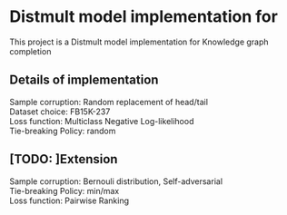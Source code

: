 # Distmult model implementation for 

This project is a Distmult model implementation for Knowledge graph completion

## Details of implementation
Sample corruption: Random replacement of head/tail \
Dataset choice: FB15K-237 \
Loss function: Multiclass Negative Log-likelihood \
Tie-breaking Policy: random

## [TODO: ]Extension
Sample corruption: Bernouli distribution, Self-adversarial \
Tie-breaking Policy: min/max \
Loss function: Pairwise Ranking
